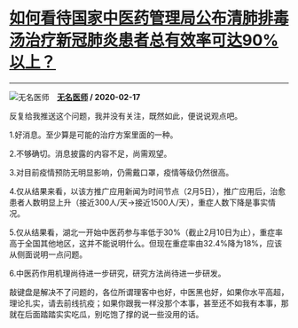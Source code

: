 # [如何看待国家中医药管理局公布清肺排毒汤治疗新冠肺炎患者总有效率可达90%以上？](https://www.zhihu.com/answer/1021669771)

--------------------------------------------------------------------------------------

![无名医师](https://pic4.zhimg.com/db0c38df2.jpg?source=1940ef5c "无名医师")&emsp;**[无名医师](https://www.zhihu.com/people/wu-ming-yi-shi) / 2020-02-17**

反复给我推送这个问题，我并没有关注，既然如此，便说说观点吧。

1.好消息。至少算是可能的治疗方案里面的一种。

2.不够确切。消息披露的内容不足，尚需观望。

3.对目前疫情预防无明显影响，仍需戴口罩，疫情等级仍然很高。

4.仅从结果来看，以该方推广应用新闻为时间节点（2月5日），推广应用后，治愈患者人数明显上升（接近300人/天→接近1500人/天），重症人数下降是事实情况。

5.仅从结果看，湖北一开始中医药参与率低于30%（截止2月10日为止），重症率高于全国其他地区，这并不能说明什么。但现在重症率由32.4%降为18%，应该从侧面说明一点问题。

6.中医药作用机理尚待进一步研究，研究方法尚待进一步研发。

敲键盘是解决不了问题的，各位所谓理客中也好，中医黑也好，如果你水平高超，理论扎实，请去前线抗疫；如果你跟我一样没那个本事，甚至还不如我有本事，那就在后面踏踏实实吃瓜，别吃饱了撑的说一些没用的话。



